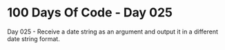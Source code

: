 # 100 Days Of Code - Day 025

Day 025 -  Receive a date string as an argument and output it in a different date string format.
